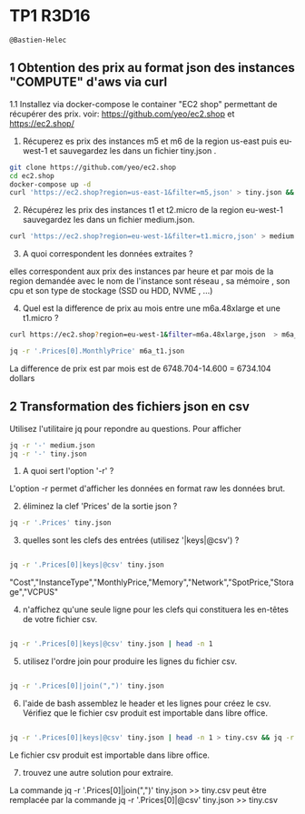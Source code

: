 # TP1 R3D16 

```
@Bastien-Helec
```

## 1 Obtention des prix au format json des instances "COMPUTE" d'aws via curl

1.1 Installez via docker-compose le container "EC2 shop" permettant de récupérer des prix.
voir: https://github.com/yeo/ec2.shop et https://ec2.shop/

1. Récuperez es prix des instances m5 et m6 de la region us-east puis eu-west-1 et sauvegardez les dans
un fichier tiny.json .

```bash 
git clone https://github.com/yeo/ec2.shop
cd ec2.shop
docker-compose up -d
curl 'https://ec2.shop?region=us-east-1&filter=m5,json' > tiny.json && curl 'https://ec2.shop?region=eu-west-1&filter=m6,json' >> tiny.json && curl 'https://ec2.shop?region=eu-west-1&filter=m5,json' >> tiny.json && curl 'https://ec2.shop?region=us-east-1&filter=m6,json' >> tiny.json
```

2. Récupérez les prix des instances t1 et t2.micro de la region eu-west-1 sauvegardez les dans un fichier
medium.json.

```bash
curl 'https://ec2.shop?region=eu-west-1&filter=t1.micro,json' > medium.json && curl 'https://ec2.shop?region=eu-west-1&filter=t2.micro,json' >> medium.json
```

3. A quoi correspondent les données extraites ? 

elles correspondent aux prix des instances par heure et par mois de la region demandée avec le nom de l'instance sont réseau , sa mémoire , son cpu et son type de stockage (SSD ou HDD, NVME , ...)

4. Quel est la difference de prix au mois entre une m6a.48xlarge et une t1.micro ?

```bash
curl https://ec2.shop?region=eu-west-1&filter=m6a.48xlarge,json  > m6a_t1.json && curl https://ec2.shop?region=eu-west-1&filter=t1.micro,json >> m6a_t1.json

jq -r '.Prices[0].MonthlyPrice' m6a_t1.json
```

La difference de prix est par mois est de 6748.704-14.600 = 6734.104 dollars

## 2 Transformation des fichiers json en csv

Utilisez l'utilitaire jq pour repondre au questions. Pour afficher 

```bash
jq -r '-' medium.json
jq -r '-' tiny.json
```

1. A quoi sert l'option '-r' ?

L'option -r permet d'afficher les données en format raw les données brut.


2. éliminez la clef 'Prices' de la sortie json ? 

```bash
jq -r '.Prices' tiny.json
```

3. quelles sont les clefs des entrées (utilisez '|keys|@csv') ?

```bash

jq -r '.Prices[0]|keys|@csv' tiny.json

```
"Cost","InstanceType","MonthlyPrice,"Memory","Network","SpotPrice,"Storage","VCPUS"

4. n'affichez qu'une seule ligne pour les clefs qui constituera les en-têtes de votre fichier csv.

```bash

jq -r '.Prices[0]|keys|@csv' tiny.json | head -n 1

```

5. utilisez l'ordre join pour produire les lignes du fichier csv.

```bash

jq -r '.Prices[0]|join(",")' tiny.json

```

6.  l'aide de bash assemblez le header et les lignes pour créez le csv. Vérifiez que le fichier csv produit
est importable dans libre office.

```bash

jq -r '.Prices[0]|keys|@csv' tiny.json | head -n 1 > tiny.csv && jq -r '.Prices[0]|join(",")' tiny.json >> tiny.csv

```
Le fichier csv produit est importable dans libre office.

7. trouvez une autre solution pour extraire.

La commande jq -r '.Prices[0]|join(",")' tiny.json >> tiny.csv peut être remplacée par la commande jq -r '.Prices[0]|@csv' tiny.json >> tiny.csv